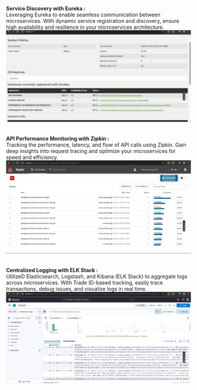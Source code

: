 **Service Discovery with Eureka :**
<br>
Leveraging Eureka to enable seamless communication between microservices. With dynamic service registration and discovery, ensure high availability and resilience in your microservices architecture.
<br>
![alt text](https://github.com/Roshankumar0808/SpringBoot_MicroServices/blob/master/eureka_cloud.png)
<br>
<br>
<br>
**API Performance Monitoring with Zipkin :**
<br>
Tracking the performance, latency, and flow of API calls using Zipkin. Gain deep insights into request tracing and optimize your microservices for speed and efficiency.
<br>
![alt text](https://github.com/Roshankumar0808/SpringBoot_MicroServices/blob/master/zipkin_microservice.png)
<br>
<br>
<br>
**Centralized Logging with ELK Stack :**
<br>
UtilizeD Elasticsearch, Logstash, and Kibana (ELK Stack) to aggregate logs across microservices. With Trade ID-based tracking, easily trace transactions, debug issues, and visualize logs in real time.
<br>
![alt text](https://github.com/Roshankumar0808/SpringBoot_MicroServices/blob/master/kibana_logs.png)
<br>
<br>
<br>
